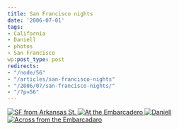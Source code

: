 ```yaml
---
title: San Francisco nights
date: '2006-07-01'
tags:
- California
- Daniell
- photos
- San Francisco
wp:post_type: post
redirects:
- "/node/56"
- "/articles/san-francisco-nights"
- "/2006/07/san-francisco-nights/"
- "/?p=56"
---
```


  [ ![SF from Arkansas St.](http://static.flickr.com/57/179321274_995632f8c7.jpg) ](http://www.flickr.com/photos/bensheldon/179321274/ "Photo Sharing") [ ![At the Embarcadero](http://static.flickr.com/54/179322317_4657579745_t.jpg) ](http://www.flickr.com/photos/bensheldon/179322317/ "Photo Sharing") [ ![Daniell](http://static.flickr.com/65/179321572_dc1ed53f1f_t.jpg) ](http://www.flickr.com/photos/bensheldon/179321572/ "Photo Sharing") [ ![Across from the Embarcadaro](http://static.flickr.com/71/179321839_77323dd7db_t.jpg) ](http://www.flickr.com/photos/bensheldon/179321839/ "Photo Sharing")
